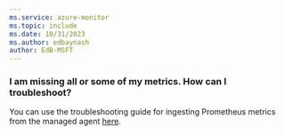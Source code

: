 ```yaml
---
ms.service: azure-monitor
ms.topic: include
ms.date: 10/31/2023
ms.author: edbaynash
author: EdB-MSFT
---
```


### I am missing all or some of my metrics. How can I troubleshoot?

You can use the troubleshooting guide for ingesting Prometheus metrics from the managed agent [here](../essentials/prometheus-metrics-troubleshoot.md).
